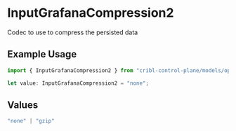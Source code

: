 # InputGrafanaCompression2

Codec to use to compress the persisted data

## Example Usage

```typescript
import { InputGrafanaCompression2 } from "cribl-control-plane/models/operations";

let value: InputGrafanaCompression2 = "none";
```

## Values

```typescript
"none" | "gzip"
```